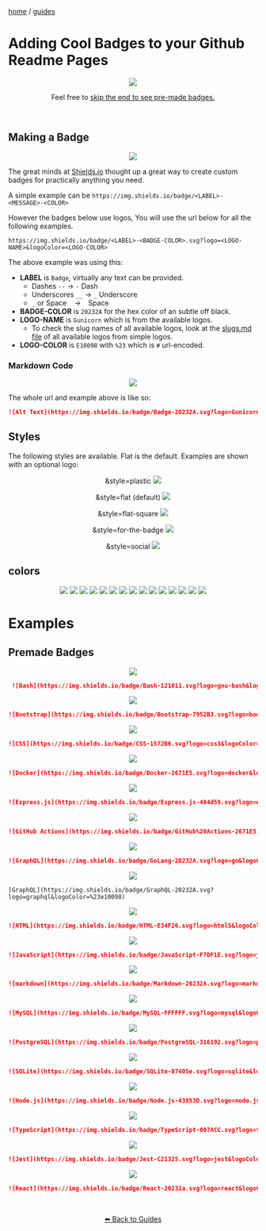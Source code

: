 <p><a href="/">home</a> / <a href="/guides">guides</a></p>
<div class="rainbow-retro"></div>

# Adding Cool Badges to your Github Readme Pages

<div align="center">
 <img src="https://img.shields.io/badge/Badge-20232A.svg?logo=Gunicorn&logoColor=%23e10098" />
 <p>
  Feel free to <a href="#examples">skip the end to see pre-made badges. </a>
 </p>
</div> 
<p class="spacers"> <br /></p>


## Making a Badge



<div align="center">
 <p>
  <img src="https://img.shields.io/badge/Badge-20232A.svg?logo=Gunicorn&logoColor=%23e10098" />
 </p>
</div> 


The great minds at [Shields.io](https://shields.io/) thought up a great way to create custom badges for practically anything you need. 

A simple example can be `https://img.shields.io/badge/<LABEL>-<MESSAGE>-<COLOR>`

However the badges below use logos, You will use the url below for all the following examples. 

`https://img.shields.io/badge/<LABEL>-<BADGE-COLOR>.svg?logo=<LOGO-NAME>&logoColor=<LOGO-COLOR>`

The above example was using this:

 * **LABEL** is `Badge`, virtually any text can be provided.
   * Dashes `--`	→	`-` Dash
   * Underscores `__`	→	`_` Underscore
   * `_` or Space ` ` 	→	` ` Space
 * **BADGE-COLOR** is `20232A` for the hex color of an subtle off black.
 * **LOGO-NAME** is `Gunicorn` which is from the available logos. 
   * To check the slug names of all available logos, look at the <a href="https://github.com/simple-icons/simple-icons/blob/develop/slugs.md">slugs.md file</a> of all available logos from simple logos.
 * **LOGO-COLOR** is `E10098` with `%23` which is `#` url-encoded.


### Markdown Code

<div align="center">
 <p>
  <img src="https://img.shields.io/badge/Badge-20232A.svg?logo=Gunicorn&logoColor=%23e10098" />
 </p>
</div> 

The whole url and example above is like so: 

```markdown
![Alt Text](https://img.shields.io/badge/Badge-20232A.svg?logo=Gunicorn&logoColor=%23E10098)
```


## Styles

The following styles are available. Flat is the default. Examples are shown with an optional logo:

<div align="center">
<p>&style=plastic <img src="https://img.shields.io/badge/plastic-20232A.svg?logo=Gunicorn&logoColor=%23E10098&style=plastic" /></p>
</div> 

<div align="center">
<p>&style=flat (default) <img src="https://img.shields.io/badge/flat-20232A.svg?logo=Gunicorn&logoColor=%23E10098&style=flat" /></p>
</div> 

<div align="center">
<p>&style=flat-square <img src="https://img.shields.io/badge/flat--square-20232A.svg?logo=Gunicorn&logoColor=%23E10098&style=flat-square" /></p>
</div> 

<div align="center">
<p>&style=for-the-badge <img src="https://img.shields.io/badge/for--the--badge-20232A.svg?logo=Gunicorn&logoColor=%23E10098&style=for-the-badge" /></p>
</div> 

<div align="center">
<p>&style=social <img src="https://img.shields.io/badge/social-20232A.svg?logo=Gunicorn&logoColor=%23E10098&style=social" /></p>
</div> 

## colors

<div align="center">
<img src="https://img.shields.io/badge/brightgreen-brightgreen.svg?style=for-the-badge" />
<img src="https://img.shields.io/badge/green-green.svg?style=for-the-badge" />
<img src="https://img.shields.io/badge/yellowgreen-yellowgreen.svg?style=for-the-badge" />
<img src="https://img.shields.io/badge/yellow-yellow.svg?style=for-the-badge" />
<img src="https://img.shields.io/badge/orange-orange.svg?style=for-the-badge" />
<img src="https://img.shields.io/badge/red-red.svg?style=for-the-badge" />
<img src="https://img.shields.io/badge/blue-blue.svg?style=for-the-badge" />
<img src="https://img.shields.io/badge/lightgrey-lightgrey.svg?style=for-the-badge" />
<img src="https://img.shields.io/badge/success-success.svg?style=for-the-badge" />
<img src="https://img.shields.io/badge/important-important.svg?style=for-the-badge" />
<img src="https://img.shields.io/badge/critical-critical.svg?style=for-the-badge" />
<img src="https://img.shields.io/badge/informational-informational.svg?style=for-the-badge" />
<img src="https://img.shields.io/badge/inactive-inactive.svg?style=for-the-badge" />
<img src="https://img.shields.io/badge/blueviolet-blueviolet.svg?style=for-the-badge" />
<img src="https://img.shields.io/badge/violet-violet.svg?style=for-the-badge" />
</div> 

# Examples

## Premade Badges 

<div align="center">
 <img src="https://img.shields.io/badge/Bash-121011.svg?logo=gnu-bash&logoColor=white" />
</div> 


```markdown
 ![Bash](https://img.shields.io/badge/Bash-121011.svg?logo=gnu-bash&logoColor=white)
```

<div align="center">
 <img src="https://img.shields.io/badge/Bootstrap-7952B3.svg?logo=bootstrap&logoColor=white" />
</div> 

```md
![Bootstrap](https://img.shields.io/badge/Bootstrap-7952B3.svg?logo=bootstrap&logoColor=white)
```

<div align="center">
 <img src="https://img.shields.io/badge/CSS-1572B6.svg?logo=css3&logoColor=white" />
</div> 
 
```md
![CSS](https://img.shields.io/badge/CSS-1572B6.svg?logo=css3&logoColor=white)
```

<div align="center">
 <img src="https://img.shields.io/badge/Docker-2671E5.svg?logo=docker&logoColor=white" />
</div> 

```md
![Docker](https://img.shields.io/badge/Docker-2671E5.svg?logo=docker&logoColor=white)
```

<div align="center">
 <img src="https://img.shields.io/badge/Express.js-404d59.svg?logo=express&logoColor=white" />
</div> 

```md
![Express.js](https://img.shields.io/badge/Express.js-404d59.svg?logo=express&logoColor=white)
```

<div align="center">
 <img src="https://img.shields.io/badge/GitHub%20Actions-2671E5.svg?logo=github%20actions&logoColor=white" />
</div> 

```md
![GitHub Actions](https://img.shields.io/badge/GitHub%20Actions-2671E5.svg?logo=github%20actions&logoColor=white)
```

<div align="center">
 <img src="https://img.shields.io/badge/GoLang-20232A.svg?logo=go&logoColor=%2379D4FD" />
</div> 

```md
![GraphQL](https://img.shields.io/badge/GoLang-20232A.svg?logo=go&logoColor=%2379D4FD)
```

<div align="center">
 <img src="https://img.shields.io/badge/GraphQL-20232A.svg?logo=graphql&logoColor=%23e10098" />
</div> 

```md!
[GraphQL](https://img.shields.io/badge/GraphQL-20232A.svg?logo=graphql&logoColor=%23e10098)
```

<div align="center">
 <img src="https://img.shields.io/badge/HTML-E34F26.svg?logo=html5&logoColor=white" />
</div> 

```md
![HTML](https://img.shields.io/badge/HTML-E34F26.svg?logo=html5&logoColor=white)
```

<div align="center">
 <img src="https://img.shields.io/badge/JavaScript-F7DF1E.svg?logo=javascript&logoColor=black" />
</div> 

```md
![JavaScript](https://img.shields.io/badge/JavaScript-F7DF1E.svg?logo=javascript&logoColor=black)
```

<div align="center">
 <img src="https://img.shields.io/badge/Markdown-20232A.svg?logo=markdown&logoColor=white" />
</div> 

```md
![markdown](https://img.shields.io/badge/Markdown-20232A.svg?logo=markdown&logoColor=white)
```

<div align="center">
 <img src="https://img.shields.io/badge/MySQL-FFFFFF.svg?logo=mysql&logoColor=%23007ACC" />
</div> 

```md
![MySQL](https://img.shields.io/badge/MySQL-FFFFFF.svg?logo=mysql&logoColor=%23007ACC)
```

<div align="center">
 <img src="https://img.shields.io/badge/PostgreSQL-316192.svg?logo=postgresql&logoColor=white" />
</div> 

```md
![PostgreSQL](https://img.shields.io/badge/PostgreSQL-316192.svg?logo=postgresql&logoColor=white)
```
 
 <div align="center">
 <img src="https://img.shields.io/badge/SQLite-07405e.svg?logo=sqlite&logoColor=white" />
</div> 
 
```md
![SQLite](https://img.shields.io/badge/SQLite-07405e.svg?logo=sqlite&logoColor=white)
```

<div align="center">
 <img src="https://img.shields.io/badge/Node.js-43853D.svg?logo=node.js&logoColor=white" />
</div> 

```md
![Node.js](https://img.shields.io/badge/Node.js-43853D.svg?logo=node.js&logoColor=white)
```

<div align="center">
 <img src="https://img.shields.io/badge/TypeScript-007ACC.svg?logo=typescript&logoColor=white" />
</div> 

```md
![TypeScript](https://img.shields.io/badge/TypeScript-007ACC.svg?logo=typescript&logoColor=white)
```

<div align="center">
 <img src="https://img.shields.io/badge/Jest-C21325.svg?logo=jest&logoColor=white" />
</div> 

```md
![Jest](https://img.shields.io/badge/Jest-C21325.svg?logo=jest&logoColor=white)
```

<div align="center">
 <img src="https://img.shields.io/badge/React-20232a.svg?logo=react&logoColor=%2361DAFB" />
</div> 

```md
![React](https://img.shields.io/badge/React-20232a.svg?logo=react&logoColor=%2361DAFB)
```







<p class="spacers"> <br /></p>
<div align="center" >
  <p>
    <a href="https://beau.sh/guides/">⬅️ Back to Guides</a>
  </p>
</div>

